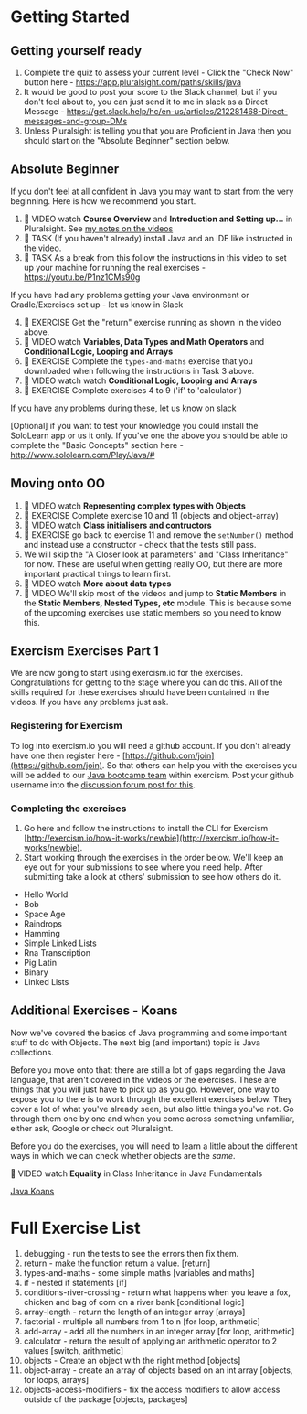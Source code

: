 # Getting Started

## Getting yourself ready

1. Complete the quiz to assess your current level - Click the "Check Now" button here - https://app.pluralsight.com/paths/skills/java
2. It would be good to post your score to the Slack channel, but if you don't feel about to, you can just send it to me in slack as a Direct Message - https://get.slack.help/hc/en-us/articles/212281468-Direct-messages-and-group-DMs
3. Unless Pluralsight is telling you that you are Proficient in Java then you should start on the "Absolute Beginner" section below. 

## Absolute Beginner

If you don't feel at all confident in Java you may want to start from the very beginning. Here is how we recommend you start. 

1. :cinema: VIDEO watch **Course Overview** and **Introduction and Setting up...** in Pluralsight. See [my notes on the videos](pluralsight-notes.md)
2. :construction_worker: TASK (If you haven't already) install Java and an IDE like instructed in the video. 
3. :construction_worker: TASK As a break from this follow the instructions in this video to set up your machine for running the real exercises - https://youtu.be/P1nz1CMs90g

If you have had any problems getting your Java environment or Gradle/Exercises set up - let us know in Slack

4. :runner: EXERCISE Get the "return" exercise running as shown in the video above.
5. :cinema: VIDEO watch **Variables, Data Types and Math Operators** and **Conditional Logic, Looping and Arrays**
6. :runner: EXERCISE Complete the `types-and-maths` exercise that you downloaded when following the instructions in Task 3 above. 
7. :cinema: VIDEO watch watch **Conditional Logic, Looping and Arrays**
8. :runner: EXERCISE Complete exercises 4 to 9 ('if' to 'calculator')

If you have any problems during these, let us know on slack

[Optional] if you want to test your knowledge you could install the SoloLearn app or us it only. If you've one the above you should be able to complete the "Basic Concepts" section here - http://www.sololearn.com/Play/Java/#

## Moving onto OO

1. :cinema: VIDEO watch **Representing complex types with Objects**
2. :runner: EXERCISE Complete exercise 10 and 11 (objects and object-array)
3. :cinema: VIDEO watch **Class initialisers and contructors**
4. :runner: EXERCISE go back to exercise 11 and remove the `setNumber()` method and instead use a constructor - check that the tests still pass.
5. We will skip the "A Closer look at parameters" and "Class Inheritance" for now. These are useful when getting really OO, but there are more important practical things to learn first.
6. :cinema: VIDEO watch **More about data types**
7. :cinema: VIDEO We'll skip most of the videos and jump to **Static Members** in the **Static Members, Nested Types, etc** module. This is because some of the upcoming exercises use static members so you need to know this.

## Exercism Exercises Part 1

We are now going to start using exercism.io for the exercises. Congratulations for getting to the stage where you can do this. All of the skills required for these exercises should have been contained in the videos. If you have any problems just ask.


### Registering for Exercism

To log into exercism.io you will need a github account. If you don't already have one then register here - [https://github.com/join](https://github.com/join). So that others can help you with the exercises you will be added to our [Java bootcamp team](http://exercism.io/teams/uoljavabootcamp/streams) within exercism. Post your github username into the [discussion forum post for this](https://blackboard.le.ac.uk/webapps/discussionboard/do/message?action=list_messages&forum_id=_62510_1&nav=discussion_board_entry&conf_id=_44215_1&course_id=_11642_1&message_id=_1076260_1#msg__1076260_1Id).

### Completing the exercises

1. Go here and follow the instructions to install the CLI for Exercism [http://exercism.io/how-it-works/newbie](http://exercism.io/how-it-works/newbie).
2. Start working through the exercises in the order below. We'll keep an eye out for your submissions to see where you need help. After submitting take a look at others' submission to see how others do it. 

- Hello World
- Bob
- Space Age
- Raindrops
- Hamming
- Simple Linked Lists
- Rna Transcription
- Pig Latin
- Binary
- Linked Lists

## Additional Exercises - Koans

Now we've covered the basics of Java programming and some important stuff to do with Objects. The next big (and important) topic is Java collections. 

Before you move onto that: there are still a lot of gaps regarding the Java language, that aren't covered in the videos or the exercises. These are things that you will just have to pick up as you go. However, one way to expose you to there is to work through the excellent exercises below. They cover a lot of what you've already seen, but also little things you've not. Go through them one by one and when you come across something unfamiliar, either ask, Google or check out Pluralsight. 

Before you do the exercises, you will need to learn a little about the different ways in which we can check whether objects are the _same_.

:cinema: VIDEO watch **Equality** in Class Inheritance in Java Fundamentals

[Java Koans](https://github.com/matyb/java-koans)

# Full Exercise List

1. debugging - run the tests to see the errors then fix them. 
2. return - make the function return a value.  [return]
3. types-and-maths - some simple maths  [variables and maths]
4. if - nested if statements  [if]
5. conditions-river-crossing - return what happens when you leave a fox, chicken and bag of corn on a river bank [conditional logic]
6. array-length - return the length of an integer array [arrays]
7. factorial - multiple all numbers from 1 to n [for loop, arithmetic]
8. add-array - add all the numbers in an integer array [for loop, arithmetic]
9. calculator - return the result of applying an arithmetic operator to 2 values  [switch, arithmetic]
10. objects - Create an object with the right method  [objects]
11. object-array - create an array of objects based on an int array [objects, for loops, arrays]
12. objects-access-modifiers - fix the access modifiers to allow access outside of the package  [objects, packages]
